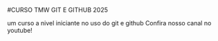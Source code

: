 #CURSO TMW GIT E GITHUB 2025


um curso a nivel iniciante no uso do git e github
Confira nosso canal no youtube!